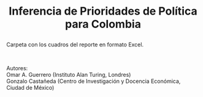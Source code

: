 # <p align="center">Inferencia de Prioridades de Política para Colombia</p>

Carpeta con los cuadros del reporte en formato Excel.

<br/>


Autores:<br/>
Omar A. Guerrero (Instituto Alan Turing, Londres)<br/>
Gonzalo Castañeda (Centro de Investigación y Docencia Económica, Ciudad de México)



